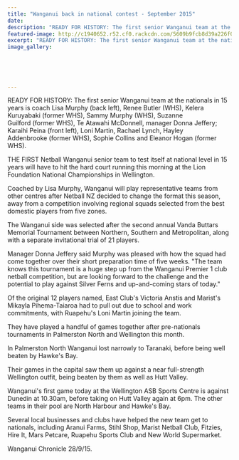 ```yaml
---
title: "Wanganui back in national contest - September 2015"
date: 
description: "READY FOR HISTORY: The first senior Wanganui team at the nationals in 15 years is coach Lisa Murphy (back left), Renee Butler, Kelera Kuruyabaki, Sammy Murphy, Suzanne Guilford, Te Atawahi McDonnell,"
featured-image: http://c1940652.r52.cf0.rackcdn.com/5609b9fcb8d39a226f000b63/Wanganui-Netball-Team-Sept-2015.jpg
excerpt: "READY FOR HISTORY: The first senior Wanganui team at the nationals in 15 years is coach Lisa Murphy (back left), Renee Butler, Kelera Kuruyabaki, Sammy Murphy, Suzanne Guilford, Te Atawahi McDonnell, manager Donna Jeffery; Karaihi Peina (front left), Loni Martin, Rachael Lynch, Hayley Addenbrooke, Sophie Collins and Eleanor Hogan."
image_gallery:
    
    
    
    
    
---
```


<p><span>READY FOR HISTORY: The first senior Wanganui team at the nationals in 15 years is coach Lisa Murphy (back left), Renee Butler (WHS), Kelera Kuruyabaki (former WHS), Sammy Murphy (WHS), Suzanne Guilford<span>&nbsp;(former WHS)</span>, Te Atawahi McDonnell, manager Donna Jeffery; Karaihi Peina (front left), Loni Martin, Rachael Lynch, Hayley Addenbrooke<span>&nbsp;(former WHS)</span>, Sophie Collins and Eleanor Hogan<span>&nbsp;(former WHS)</span>.</span></p>
<p>THE FIRST Netball Wanganui senior team to test itself at national level in 15 years will have to hit the hard court running this morning at the Lion Foundation National Championships in Wellington.</p>
<p>Coached by Lisa Murphy, Wanganui will play representative teams from other centres after Netball NZ decided to change the format this season, away from a competition involving regional squads selected from the best domestic players from five zones.</p>
<p>The Wanganui side was selected after the second annual Vanda Buttars Memorial Tournament between Northern, Southern and Metropolitan, along with a separate invitational trial of 21 players.</p>
<p>Manager Donna Jeffery said Murphy was pleased with how the squad had come together over their short preparation time of five weeks. "The team knows this tournament is a huge step up from the Wanganui Premier 1 club netball competition, but are looking forward to the challenge and the potential to play against Silver Ferns and up-and-coming stars of today."</p>
<p>Of the original 12 players named, East Club's Victoria Anstis and Marist's Mikayla Pihema-Taiaroa had to pull out due to school and work commitments, with Ruapehu's Loni Martin joining the team.</p>
<p>They have played a handful of games together after pre-nationals tournaments in Palmerston North and Wellington this month.</p>
<p>In Palmerston North Wanganui lost narrowly to Taranaki, before being well beaten by Hawke's Bay.</p>
<p>Their games in the capital saw them up against a near full-strength Wellington outfit, being beaten by them as well as Hutt Valley.</p>
<p>Wanganui's first game today at the Wellington ASB Sports Centre is against Dunedin at 10.30am, before taking on Hutt Valley again at 6pm. The other teams in their pool are North Harbour and Hawke's Bay.</p>
<p>Several local businesses and clubs have helped the new team get to nationals, including Aranui Farms, Stihl Shop, Marist Netball Club, Fitzies, Hire It, Mars Petcare, Ruapehu Sports Club and New World Supermarket.</p>
<p>Wanganui Chronicle 28/9/15.</p>

